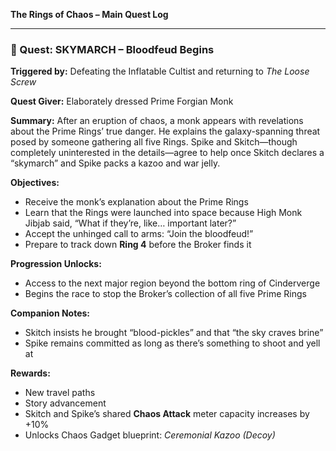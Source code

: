 **The Rings of Chaos – Main Quest Log**

---

### 🧭 Quest: SKYMARCH – Bloodfeud Begins

**Triggered by:** Defeating the Inflatable Cultist and returning to *The Loose Screw*

**Quest Giver:** Elaborately dressed Prime Forgian Monk

**Summary:**
After an eruption of chaos, a monk appears with revelations about the Prime Rings’ true danger. He explains the galaxy-spanning threat posed by someone gathering all five Rings. Spike and Skitch—though completely uninterested in the details—agree to help once Skitch declares a “skymarch” and Spike packs a kazoo and war jelly.

**Objectives:**

* Receive the monk’s explanation about the Prime Rings
* Learn that the Rings were launched into space because High Monk Jibjab said, “What if they’re, like… important later?”
* Accept the unhinged call to arms: “Join the bloodfeud!”
* Prepare to track down **Ring 4** before the Broker finds it

**Progression Unlocks:**

* Access to the next major region beyond the bottom ring of Cinderverge
* Begins the race to stop the Broker’s collection of all five Prime Rings

**Companion Notes:**

* Skitch insists he brought “blood-pickles” and that “the sky craves brine”
* Spike remains committed as long as there’s something to shoot and yell at

**Rewards:**

* New travel paths
* Story advancement
* Skitch and Spike’s shared **Chaos Attack** meter capacity increases by +10%
* Unlocks Chaos Gadget blueprint: *Ceremonial Kazoo (Decoy)*
